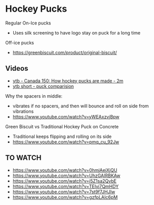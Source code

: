 # Hockey Pucks

Regular On-Ice pucks

- Uses silk screening to have logo stay on puck for a long time

Off-ice pucks

- https://greenbiscuit.com/product/original-biscuit/


## Videos

- [ytb - Canada 150: How hockey pucks are made - 2m](https://www.youtube.com/watch?v=gHLeoH5psNw)
- [ytb short - puck comparision](https://www.youtube.com/shorts/sJTnaBffoCU)


Why the spacers in middle: 

- vibrates if no spacers, and then will bounce and roll on side from vibrations
- https://www.youtube.com/watch?v=yWEAxzvjBpw


Green Biscuit vs Traditional Hockey Puck on Concrete

- Traditional keeps flipping and rolling on its side
- https://www.youtube.com/watch?v=pmq_cu_92Jw

## TO WATCH

- https://www.youtube.com/watch?v=0hmjAejXjQU
- https://www.youtube.com/watch?v=UhzGAIRBKAw
- https://www.youtube.com/watch?v=i5Z1sa2QvbE
- https://www.youtube.com/watch?v=TEIvj7QmHDY
- https://www.youtube.com/watch?v=7st9f7JHJIw
- https://www.youtube.com/watch?v=gzfpLAIc6pM

